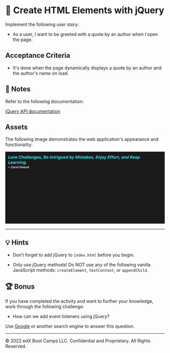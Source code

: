 # 📖 Create HTML Elements with jQuery

Implement the following user story:

* As a user, I want to be greeted with a quote by an author when I open the page.

## Acceptance Criteria

* It's done when the page dynamically displays a quote by an author and the author's name on load.

## 📝 Notes

Refer to the following documentation:

[jQuery API documentation](https://api.jquery.com/)

## Assets

The following image demonstrates the web application's appearance and functionality:

![A quote appears in blue text on a black background, with the author's name in white text on the next line.](./images/01-quote.png)

---

## 💡 Hints

* Don’t forget to add jQuery to `index.html` before you begin.

* Only use jQuery methods! Do NOT use any of the following vanilla JavaScript methods: `createElement`, `textContent`, or `appendChild`.

## 🏆 Bonus

If you have completed the activity and want to further your knowledge, work through the following challenge:

* How can we add event listeners using jQuery?

Use [Google](https://www.google.com) or another search engine to answer this question.

---

© 2022 edX Boot Camps LLC. Confidential and Proprietary. All Rights Reserved.